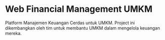# Web Financial Management UMKM

Platform Manajemen Keuangan Cerdas untuk UMKM.
Project ini dikembangkan oleh tim untuk membantu UMKM dalam mengelola keuangan mereka.
